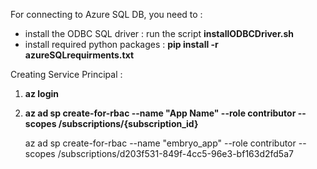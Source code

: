 For connecting to Azure SQL DB, you need to : 
- install the ODBC SQL driver : run the script **installODBCDriver.sh**
- install required python packages : **pip install -r azureSQLrequirments.txt**


Creating Service Principal : 

1. **az login**

2. **az ad sp create-for-rbac --name "App Name" --role contributor --scopes /subscriptions/{subscription_id}**

    az ad sp create-for-rbac --name "embryo_app" --role contributor --scopes /subscriptions/d203f531-849f-4cc5-96e3-bf163d2fd5a7